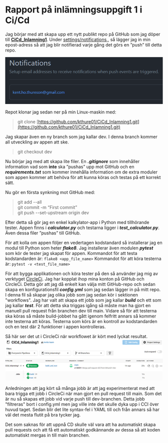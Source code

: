 # Rapport på inlämningsuppgift 1 i Ci/Cd

Jag börjar med att skapa upp ett nytt publikt repo på GitHub som jag döper till
[**CiCd_Inlamning1**](https://github.com/kthure01/CiCd_Inlamning1). Under
[settings/notifications,](https://github.com/kthure01/CiCd_Inlamning1/settings/notifications),
så lägger jag in min epost-adress så att jag blir notifierad varje gång det görs en ”push”
till detta repo.

![](media/fecd253e4181f20a93f5bdb2c08dbbe0.png)

Repot klonar jag sedan ner på min Linux-maskin med:

>git clone [https://github.com/kthure01/CiCd_Inlamning1.git](https://github.com/kthure01/CiCd_Inlamning1.git)

Jag skapar även en ny branch som jag kallar dev. I denna branch kommer all
utveckling av appen att ske.

>git checkout dev

Nu börjar jag med att skapa lite filer. En **_.gitignore_** som innehåller information
vad som **inte** ska ”pushas” upp mot GitHub och en **_requirements.txt_** som kommer
innehålla information om de extra moduler som appen kommer att behöva för att
kunna köras och testas på ett korrekt sätt.

Nu gör en första synkning mot GitHub med:
>git add --all\
>git commit -m “First commit”\
>git push --set-upstream origin dev

Efter detta så gör jag en enkel kalkylator-app i Python med tillhörande tester.
Appen finns i **_calculator.py_** och testarna ligger i **_test_calculator.py_**. Även dessa
filer ”pushas” till GitHub.

För att kolla om appen följer en vedertagen kodstandard så installerar jag en
modul till Python som heter **_flake8_**. Jag installerar även modulen **_pytest_** som kör
de tester jag skapat för appen.
Kommandot för att testa kodstandarden är: `flake8 <app_file_name>`
Kommandot för att köra testerna är: `pytest -v <test_file_name>`


För att bygga applikationen och köra tester på den så använder jag mig av verktyget
[CircleCi](https://circleci.com/). Jag har kopplat ihop mina konton på GitHub och CircleCi.
Detta gör att jag då enkelt kan välja mitt GitHub-repo och sedan skapa en konfigurationsfil **_config.yml_**
som jag sedan lägger in på mitt repo. I denna fil så skapar jag olika jobb som jag sedan kör
i sektionen "workflows". Jag har valt att skapa ett jobb som jag kallar **_build_** och ett som
jag kallar **_test_**.
För att detta ska triggas igång så måste man ha gjort en manuell pull request från branchen dev till main.
Vidare så för att testerna ska köras så måste build-jobbet ha gått igenom felfritt annars så kommer
inte testerna att köras.
Testerna som körs är en kontroll av kodstandarden och en test där 2 funktioner i appen kontrolleras.

Så här ser det ut i CircleCi när workflowet är kört med lyckat resultat.
![](media/30af2b60144853e84c3d31f095fc6fb8.png)


Anledningen att jag kört så många jobb är att jag experimenterat med att bara trigga ett jobb i
CircleCi när man gjort en pull request till main. Som det är nu så skapas ett jobb vid varje push till
dev-branchen. Detta jobb "filtreras" bort i config.yml men jag ville inte det skulle dyka upp i CCI
över huvud taget. Sedan blir det lite syntax-fel i YAML till och från annars så har väl det mesta
flutit på bra tycker jag.

Det som saknas för att uppnå CD skulle väl vara att ha automatiskt skapa pull requests och att få 
ett automatiskt godkännande av dessa så att koden automatiskt mergas in till main branchen. 
